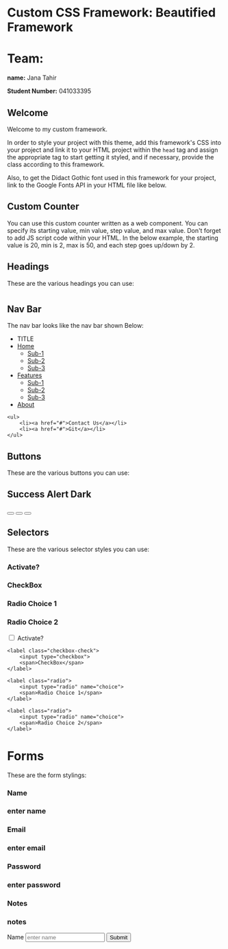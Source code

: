 # Custom CSS Framework: Beautified Framework

# Team:

**name:** Jana Tahir 

**Student Number:** 041033395

## Welcome
Welcome to my custom framework. 

In order to style your project with this theme, add this framework's CSS into your project and link it to your HTML project within the `head` tag and assign the appropriate tag to start getting it styled, and if necessary, provide the class according to this framework. 

Also, to get the Didact Gothic font used in this framework for your project, link to the Google Fonts API in your HTML file like below.

<link rel="stylesheet" type="text/css" href="styles.css" />
<link href="https://fonts.googleapis.com/css2?family=Didact+Gothic&display=swap" rel="stylesheet">

## Custom Counter
You can use this custom counter written as a web component. You can specify its starting value, min value, step value, and max value. Don't forget to add JS script code within your HTML. In the below example, the starting value is 20, min is 2, max is 50, and each step goes up/down by 2.

<custom-counter value="20" min="2" max="50" step="2"></custom-counter>

<script src="./custom-counter.js"></script>
<script>
    document.querySelector('custom-counter').addEventListener('change', (e) => {})
</script>

## Headings
These are the various headings you can use:

<h1></h1>
<h2></h2>
<h3></h3>
<h4></h4>
<h5></h5>
<h6></h6>

## Nav Bar
The nav bar looks like the nav bar shown Below:

<nav class="navbar sticky">
    <ul>
        <li><a class="title" heref="#">TITLE</a></li>
        <li><a href="#">Home</a>
            <ul class="dropdown">
                <li><a href="#">Sub-1</a></li>
                <li><a href="#">Sub-2</a></li>
                <li><a href="#">Sub-3</a></li>
            </ul>
        </li>
        <li><a href="#">Features</a>
            <ul class="dropdown">
                <li><a href="#">Sub-1</a></li>
                <li><a href="#">Sub-2</a></li>
                <li><a href="#">Sub-3</a></li>
            </ul>
        </li>
        <li><a href="#">About</a></li>
    </ul>

    <ul>
        <li><a href="#">Contact Us</a></li>
        <li><a href="#">Git</a></li>
    </ul>
</nav>
    
## Buttons
These are the various buttons you can use:

## Success Alert Dark

<button></button>
<button class="btn-alert"></button>
<button class="btn-dark"></button>

## Selectors
These are the various selector styles you can use:

### Activate?
### CheckBox
### Radio Choice 1
### Radio Choice 2

<div class="selectors">
    <label class="checkbox">
        <input type="checkbox">
        <span>Activate?</span>
    </label>

    <label class="checkbox-check">
        <input type="checkbox">
        <span>CheckBox</span>
    </label>

    <label class="radio">
        <input type="radio" name="choice">
        <span>Radio Choice 1</span>
    </label>

    <label class="radio">
        <input type="radio" name="choice">
        <span>Radio Choice 2</span>
    </label>
</div>

# Forms
These are the form stylings:

### Name
### enter name
### Email
### enter email
### Password
### enter password
### Notes
### notes

<form>
    <label>Name</label>
    <input type="text" placeholder="enter name" />
    <input type="submit">
</form>
